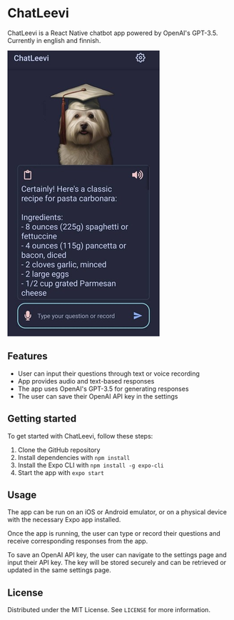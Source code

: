 # ChatLeevi

ChatLeevi is a React Native chatbot app powered by OpenAI's GPT-3.5.
Currently in english and finnish.

![image](./img/app.jpeg)

## Features

- User can input their questions through text or voice recording
- App provides audio and text-based responses
- The app uses OpenAI's GPT-3.5 for generating responses
- The user can save their OpenAI API key in the settings

## Getting started

To get started with ChatLeevi, follow these steps:

1. Clone the GitHub repository
2. Install dependencies with `npm install`
3. Install the Expo CLI with `npm install -g expo-cli`
4. Start the app with `expo start`

## Usage

The app can be run on an iOS or Android emulator, or on a physical device with the necessary Expo app installed.

Once the app is running, the user can type or record their questions and receive corresponding responses from the app.

To save an OpenAI API key, the user can navigate to the settings page and input their API key. The key will be stored securely and can be retrieved or updated in the same settings page.

## License

Distributed under the MIT License. See `LICENSE` for more information.
